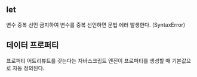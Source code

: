 ## let

변수 중복 선언 금지하여 변수를 중복 선언하면 문법 에러 발생한다. (SyntaxError)

## 데이터 프로퍼티

프로퍼티 어트리뷰트를 갖는다는 자바스크립트 엔진이 프로퍼티를 생성할 때 기본값으로 자동 정의된다.
